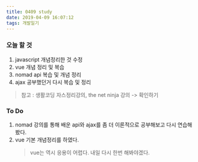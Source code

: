 ```yaml
---
title: 0409 study
date: 2019-04-09 16:07:12
tags: 개발일기
---
```


### 오늘 할 것

1. javascript 개념정리한 것 수정
2. vue 개념 정리 및 복습
3. nomad api 복습 및 개념 정리
4. ajax 공부했던거 다시 복습 및 정리

> 참고 : 생활코딩 자스정리강의, the net ninja 강의 -> 확인하기

### To Do

1. nomad 강의를 통해 배운 api와 ajax를 좀 더 이론적으로 공부해보고 다시 연습해봤다.
2. vue 기본 개념정리를 하였다.
   > vue는 역시 응용이 어렵다. 내일 다시 한번 해봐야겠다.
